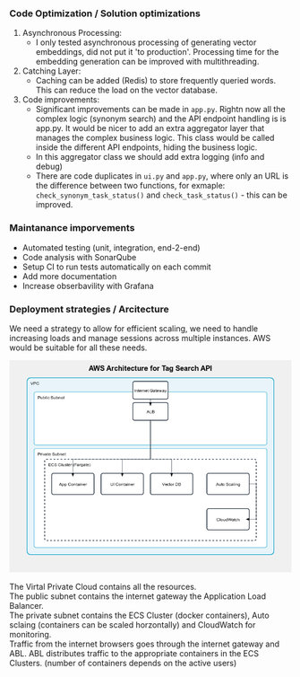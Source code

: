 ### Code Optimization / Solution optimizations

1. Asynchronous Processing:
    - I only tested asynchronous processing of generating vector embeddings, did not put it 'to production'. Processing time for the embedding generation can be improved with multithreading. 
2. Catching Layer:
    - Caching can be added (Redis) to store frequently queried words. This can reduce the load on the vector database.
3. Code improvements:
    - Significant improvements can be made in `app.py`. Rightn now all the complex logic (synonym search) and the API endpoint handling is is app.py. It would be nicer to add an extra aggregator layer that manages the complex business logic. This class would be called inside the different API endpoints, hiding the business logic.
    - In this aggregator class we should add extra logging (info and debug)
    - There are code duplicates in `ui.py` and `app.py`, where only an URL is the difference between two functions, for exmaple: `check_synonym_task_status()` and `check_task_status()` - this can be improved.

### Maintanance imporvements
 - Automated testing (unit, integration, end-2-end)
 - Code analysis with SonarQube
 - Setup CI to run tests automatically on each commit
 - Add more documentation
 - Increase obserbavility with Grafana

### Deployment strategies / Arcitecture
We need a strategy to allow for efficient scaling, we need to handle increasing loads and manage sessions across multiple instances. AWS would be suitable for all these needs.

![image info](assets/aws-architecture.png)

The Virtal Private Cloud contains all the resources.  
The public subnet contains the internet gateway the Application Load Balancer.  
The private subnet contains the ECS Cluster (docker containers), Auto sclaing (containers can be scaled horzontally) and CloudWatch for monitoring.  
Traffic from the internet browsers goes through the internet gateway and ABL. ABL distributes traffic to the appropriate containers in the ECS Clusters. (number of containers depends on the active users)
